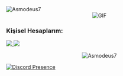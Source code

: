  <img src="https://komarev.com/ghpvc/?username=utw0&label=Ziyaretçi%20Sayısı&color=552b75" alt="Asmodeus7" />

<div align="center">
 <img alt="GIF" src="https://camo.githubusercontent.com/fb545c5c9036e1c7acdd0baa2129c848f6c9e7272fdd40b9c51b42c1ef64ad13/68747470733a2f2f63646e2e646973636f72646170702e636f6d2f6174746163686d656e74732f3836373835353139353138363739303436302f3837393834303530313535323030313033342f39616363323939663163396163343366376633356432316361643633636130612e706e67"/> 
</div>
<h3>Kişisel Hesaplarım:</h3>
<p align="left">
<a href="https://discord.com/users/899023619773067275" target"blank_"><img src="https://img.shields.io/badge/Discord%20-7289DA.svg?&style=for-the-badge&logo=discord&logoColor=white">
<a href="https://github.com/Asmodeus7" target"blank_"><img src="https://img.shields.io/badge/GitHub%20-191717.svg?&style=for-the-badge&logo=github&logoColor=white"></a>
</p>
<p align="center"> <img src="https://komarev.com/ghpvc/?username=Asmodeus7" alt="Asmodeus7" /> </p>



[![Discord Presence](https://lanyard-profile-readme.vercel.app/api/899023619773067275)](https://discord.com/users/899023619773067275)
